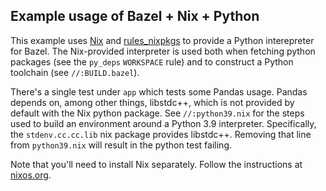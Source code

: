 ## Example usage of Bazel + Nix + Python

This example uses [Nix](https://nixos.org/) and [rules_nixpkgs](https://github.com/tweag/rules_nixpkgs) to provide a Python interepreter for Bazel. The Nix-provided interpreter is used both when fetching python packages (see the `py_deps` `WORKSPACE` rule) and to construct a Python toolchain (see `//:BUILD.bazel`).

There's a single test under `app` which tests some Pandas usage. Pandas depends on, among other things, libstdc++, which is not provided by default with the Nix python package. See `//:python39.nix` for the steps used to build an environment around a Python 3.9 interpreter. Specifically, the `stdenv.cc.cc.lib` nix package provides libstdc++. Removing that line from `python39.nix` will result in the python test failing.

Note that you'll need to install Nix separately. Follow the instructions at [nixos.org](https://nixos.org/download.html).